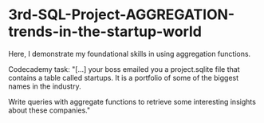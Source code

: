 # 3rd-SQL-Project-AGGREGATION-trends-in-the-startup-world
Here, I demonstrate my foundational skills in using aggregation functions.

Codecademy task:
"[...] your boss emailed you a project.sqlite file that contains a table called startups. It is a portfolio of some of the biggest names in the industry.

Write queries with aggregate functions to retrieve some interesting insights about these companies."
